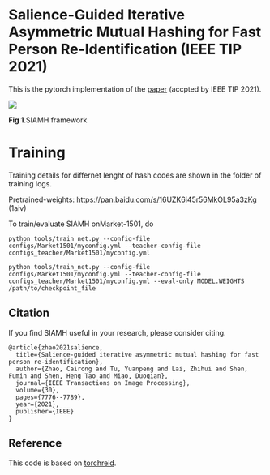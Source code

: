 # Salience-Guided Iterative Asymmetric Mutual Hashing for Fast Person Re-Identification (IEEE TIP 2021) 

This is the pytorch implementation of the [paper](https://ieeexplore.ieee.org/document/9531552) (accpted by IEEE TIP 2021).

<img src='figures/21_tip_igoas.png'>

**Fig 1**.SIAMH framework

# Training
Training details for differnet lenght of hash codes are shown in the folder of training logs. 

Pretrained-weights: https://pan.baidu.com/s/16UZK6i45r56MkOL95a3zKg (1aiv)

To train/evaluate SIAMH onMarket-1501, do

    python tools/train_net.py --config-file configs/Market1501/myconfig.yml --teacher-config-file configs_teacher/Market1501/myconfig.yml  

    python tools/train_net.py --config-file configs/Market1501/myconfig.yml --teacher-config-file configs_teacher/Market1501/myconfig.yml --eval-only MODEL.WEIGHTS /path/to/checkpoint_file  

## Citation 
If you find SIAMH useful in your research, please consider citing.

```
@article{zhao2021salience,
  title={Salience-guided iterative asymmetric mutual hashing for fast person re-identification},
  author={Zhao, Cairong and Tu, Yuanpeng and Lai, Zhihui and Shen, Fumin and Shen, Heng Tao and Miao, Duoqian},
  journal={IEEE Transactions on Image Processing},
  volume={30},
  pages={7776--7789},
  year={2021},
  publisher={IEEE}
}
```

## Reference
This code is based on [torchreid](https://github.com/KaiyangZhou/deep-person-reid).


